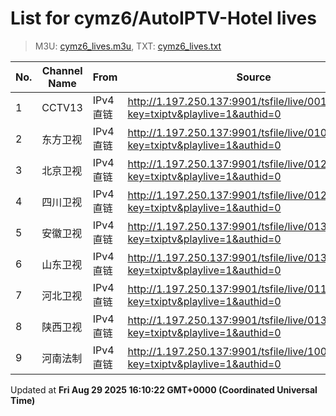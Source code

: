 # List for **cymz6/AutoIPTV-Hotel lives**

> M3U: [cymz6_lives.m3u](/cymz6_lives.m3u), TXT: [cymz6_lives.txt](/txt/cymz6_lives.txt)

| No. | Channel Name | From | Source |
| --- | ------------ | ---- | ------ |
| 1 | CCTV13 | IPv4 直链 | <http://1.197.250.137:9901/tsfile/live/0013_1.m3u8?key=txiptv&playlive=1&authid=0> |
| 2 | 东方卫视 | IPv4 直链 | <http://1.197.250.137:9901/tsfile/live/0107_1.m3u8?key=txiptv&playlive=1&authid=0> |
| 3 | 北京卫视 | IPv4 直链 | <http://1.197.250.137:9901/tsfile/live/0122_1.m3u8?key=txiptv&playlive=1&authid=0> |
| 4 | 四川卫视 | IPv4 直链 | <http://1.197.250.137:9901/tsfile/live/0123_1.m3u8?key=txiptv&playlive=1&authid=0> |
| 5 | 安徽卫视 | IPv4 直链 | <http://1.197.250.137:9901/tsfile/live/0130_1.m3u8?key=txiptv&playlive=1&authid=0> |
| 6 | 山东卫视 | IPv4 直链 | <http://1.197.250.137:9901/tsfile/live/0131_1.m3u8?key=txiptv&playlive=1&authid=0> |
| 7 | 河北卫视 | IPv4 直链 | <http://1.197.250.137:9901/tsfile/live/0117_1.m3u8?key=txiptv&playlive=1&authid=0> |
| 8 | 陕西卫视 | IPv4 直链 | <http://1.197.250.137:9901/tsfile/live/0136_1.m3u8?key=txiptv&playlive=1&authid=0> |
| 9 | 河南法制 | IPv4 直链 | <http://1.197.250.137:9901/tsfile/live/1003_1.m3u8?key=txiptv&playlive=1&authid=0> |

Updated at **Fri Aug 29 2025 16:10:22 GMT+0000 (Coordinated Universal Time)**
